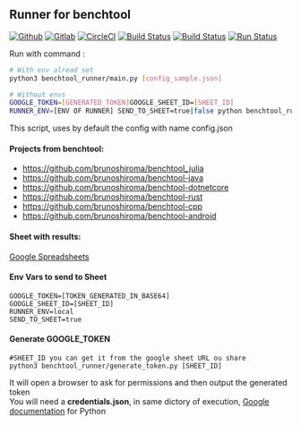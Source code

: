 ## Runner for benchtool

[![Github](https://github.com/brunoshiroma/benchtool-runner/workflows/Python%20application/badge.svg)](https://github.com/brunoshiroma/benchtool-runner)
[![Gitlab](https://gitlab.com/brunoshiroma/benchtool-runner/badges/master/pipeline.svg)](https://gitlab.com/brunoshiroma/benchtool-runner)
[![CircleCI](https://circleci.com/gh/brunoshiroma/benchtool-runner.svg?style=svg)](https://circleci.com/gh/brunoshiroma/benchtool-runner)
[![Build Status](https://brunoshiroma.visualstudio.com/benchtool-runner/_apis/build/status/brunoshiroma.benchtool-runner?branchName=master)](https://brunoshiroma.visualstudio.com/benchtool-runner/)
[![Build Status](https://travis-ci.com/brunoshiroma/benchtool-runner.svg?branch=master)](https://travis-ci.com/brunoshiroma/benchtool-runner)
 [![Run Status](https://api.shippable.com/projects/5ef34dffaf951100075e6924/badge?branch=master)]() 

Run with command :
```bash
# With env alread set
python3 benchtool_runner/main.py [config_sample.json]

# Without envs
GOOGLE_TOKEN=[GENERATED_TOKEN]GOOGLE_SHEET_ID=[SHEET_ID]
RUNNER_ENV=[ENV OF RUNNER] SEND_TO_SHEET=true|false python benchtool_runner/main.py [config_sample.json]

```

This script, uses by default the config with name config.json

#### Projects from benchtool:

 * https://github.com/brunoshiroma/benchtool_julia
 * https://github.com/brunoshiroma/benchtool-java
 * https://github.com/brunoshiroma/benchtool-dotnetcore
 * https://github.com/brunoshiroma/benchtool-rust
 * https://github.com/brunoshiroma/benchtool-cpp
 * https://github.com/brunoshiroma/benchtool-android

#### Sheet with results:
[Google Spreadsheets](https://docs.google.com/spreadsheets/d/1unaPbZy-9vFtzbWeRxfC4IzcuGVExz6aO2EXjePUhro/edit?usp=sharing)

#### Env Vars to send to Sheet
```
GOOGLE_TOKEN=[TOKEN_GENERATED_IN_BASE64]
GOOGLE_SHEET_ID=[SHEET_ID]
RUNNER_ENV=local
SEND_TO_SHEET=true
```
#### Generate GOOGLE_TOKEN
```
#SHEET_ID you can get it from the google sheet URL ou share
python3 benchtool_runner/generate_token.py [SHEET_ID]
```
It will open a browser to ask for permissions and then output the generated token  
You will need a **credentials.json**, in same dictory of execution, [Google documentation](https://developers.google.com/docs/api/quickstart/python) for Python
